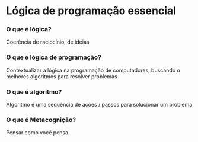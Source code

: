 # Lógica de programação essencial

### O que é lógica?
Coerência de raciocínio, de ideias

### O que é lógica de programação?
Contextualizar a lógica na programação de computadores, buscando o melhores algoritmos para resolver problemas

### O que é algoritmo?
Algoritmo é uma sequência de ações / passos para solucionar um problema

### O que é Metacognição?
Pensar como você pensa

